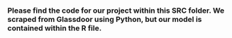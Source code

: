 ### Please find the code for our project within this SRC folder. We scraped from Glassdoor using Python, but our model is contained within the R file.
